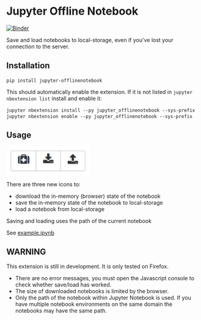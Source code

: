 Jupyter Offline Notebook
========================

[![Binder](https://mybinder.org/badge_logo.svg)](https://mybinder.org/v2/gh/manics/jupyter-notebookparams/master?urlpath=notebooks%2Fexample.ipynb%3Fa%3D1%26b%3D%22whatever%22%26autorun%3Dtrue)

Save and load notebooks to local-storage, even if you've lost your connection to the server.


Installation
------------

    pip install jupyter-offlinenotebook

This should automatically enable the extension. If it is not listed in `jupyter nbextension list` install and enable it:

    jupyter nbextension install --py jupyter_offlinenotebook --sys-prefix
    jupyter nbextension enable --py jupyter_offlinenotebook --sys-prefix


Usage
-----

![Offline notebook buttons](./offline-notebook-buttons.png)

There are three new icons to:
- download the in-memory (browser) state of the notebook
- save the in-memory state of the notebook to local-storage
- load a notebook from local-storage

Saving and loading uses the path of the current notebook

See [example.ipynb](./example.ipynb)


**WARNING**
-----------

This extension is still in development. It is only tested on Firefox.

- There are no error messages, you must open the Javascript console to check whether save/load has worked.
- The size of downloaded notebooks is limited by the browser.
- Only the path of the notebook within Jupyter Notebook is used.
  If you have multiple notebook environments on the same domain the notebooks may have the same path.
